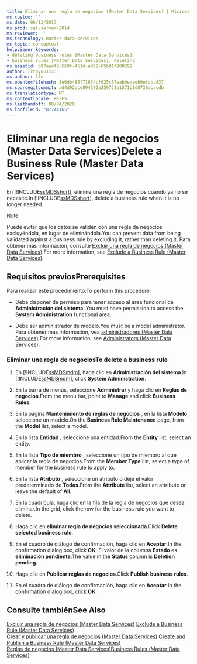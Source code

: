 ```yaml
---
title: Eliminar una regla de negocios (Master Data Services) | Microsoft Docs
ms.custom: ''
ms.date: 06/13/2017
ms.prod: sql-server-2014
ms.reviewer: ''
ms.technology: master-data-services
ms.topic: conceptual
helpviewer_keywords:
- deleting business rules [Master Data Services]
- business rules [Master Data Services], deleting
ms.assetid: b97aa4f9-569f-451d-ad62-65b81f980299
author: lrtoyou1223
ms.author: lle
ms.openlocfilehash: 8e6db486f71634cf025c57eabbedeeb9efdbc437
ms.sourcegitcommit: ad4d92dce894592a259721a1571b1d8736abacdb
ms.translationtype: MT
ms.contentlocale: es-ES
ms.lasthandoff: 08/04/2020
ms.locfileid: "87744165"
---
```

# <a name="delete-a-business-rule-master-data-services"></a><span data-ttu-id="961f4-102">Eliminar una regla de negocios (Master Data Services)</span><span class="sxs-lookup"><span data-stu-id="961f4-102">Delete a Business Rule (Master Data Services)</span></span>
  <span data-ttu-id="961f4-103">En [!INCLUDE[ssMDSshort](../includes/ssmdsshort-md.md)], elimine una regla de negocios cuando ya no se necesite.</span><span class="sxs-lookup"><span data-stu-id="961f4-103">In [!INCLUDE[ssMDSshort](../includes/ssmdsshort-md.md)], delete a business rule when it is no longer needed.</span></span>  
  
> [!NOTE]  
>  <span data-ttu-id="961f4-104">Puede evitar que los datos se validen con una regla de negocios excluyéndola, en lugar de eliminándola.</span><span class="sxs-lookup"><span data-stu-id="961f4-104">You can prevent data from being validated against a business rule by excluding it, rather than deleting it.</span></span> <span data-ttu-id="961f4-105">Para obtener más información, consulte [Excluir una regla de negocios &#40;Master Data Services&#41;](exclude-a-business-rule-master-data-services.md).</span><span class="sxs-lookup"><span data-stu-id="961f4-105">For more information, see [Exclude a Business Rule &#40;Master Data Services&#41;](exclude-a-business-rule-master-data-services.md).</span></span>  
  
## <a name="prerequisites"></a><span data-ttu-id="961f4-106">Requisitos previos</span><span class="sxs-lookup"><span data-stu-id="961f4-106">Prerequisites</span></span>  
 <span data-ttu-id="961f4-107">Para realizar este procedimiento:</span><span class="sxs-lookup"><span data-stu-id="961f4-107">To perform this procedure:</span></span>  
  
-   <span data-ttu-id="961f4-108">Debe disponer de permiso para tener acceso al área funcional de **Administración del sistema** .</span><span class="sxs-lookup"><span data-stu-id="961f4-108">You must have permission to access the **System Administration** functional area.</span></span>  
  
-   <span data-ttu-id="961f4-109">Debe ser administrador de modelo.</span><span class="sxs-lookup"><span data-stu-id="961f4-109">You must be a model administrator.</span></span> <span data-ttu-id="961f4-110">Para obtener más información, vea [administradores &#40;Master Data Services&#41;](../../2014/master-data-services/administrators-master-data-services.md).</span><span class="sxs-lookup"><span data-stu-id="961f4-110">For more information, see [Administrators &#40;Master Data Services&#41;](../../2014/master-data-services/administrators-master-data-services.md).</span></span>  
  
### <a name="to-delete-a-business-rule"></a><span data-ttu-id="961f4-111">Eliminar una regla de negocios</span><span class="sxs-lookup"><span data-stu-id="961f4-111">To delete a business rule</span></span>  
  
1.  <span data-ttu-id="961f4-112">En [!INCLUDE[ssMDSmdm](../includes/ssmdsmdm-md.md)], haga clic en **Administración del sistema**.</span><span class="sxs-lookup"><span data-stu-id="961f4-112">In [!INCLUDE[ssMDSmdm](../includes/ssmdsmdm-md.md)], click **System Administration**.</span></span>  
  
2.  <span data-ttu-id="961f4-113">En la barra de menús, seleccione **Administrar** y haga clic en **Reglas de negocios**.</span><span class="sxs-lookup"><span data-stu-id="961f4-113">From the menu bar, point to **Manage** and click **Business Rules**.</span></span>  
  
3.  <span data-ttu-id="961f4-114">En la página **Mantenimiento de reglas de negocios** , en la lista **Modelo** , seleccione un modelo.</span><span class="sxs-lookup"><span data-stu-id="961f4-114">On the **Business Rule Maintenance** page, from the **Model** list, select a model.</span></span>  
  
4.  <span data-ttu-id="961f4-115">En la lista **Entidad** , seleccione una entidad.</span><span class="sxs-lookup"><span data-stu-id="961f4-115">From the **Entity** list, select an entity.</span></span>  
  
5.  <span data-ttu-id="961f4-116">En la lista **Tipo de miembro** , seleccione un tipo de miembro al que aplicar la regla de negocios.</span><span class="sxs-lookup"><span data-stu-id="961f4-116">From the **Member Type** list, select a type of member for the business rule to apply to.</span></span>  
  
6.  <span data-ttu-id="961f4-117">En la lista **Atributo** , seleccione un atributo o deje el valor predeterminado de **Todos**.</span><span class="sxs-lookup"><span data-stu-id="961f4-117">From the **Attribute** list, select an attribute or leave the default of **All**.</span></span>  
  
7.  <span data-ttu-id="961f4-118">En la cuadrícula, haga clic en la fila de la regla de negocios que desea eliminar.</span><span class="sxs-lookup"><span data-stu-id="961f4-118">In the grid, click the row for the business rule you want to delete.</span></span>  
  
8.  <span data-ttu-id="961f4-119">Haga clic en **eliminar regla de negocios seleccionada**.</span><span class="sxs-lookup"><span data-stu-id="961f4-119">Click **Delete selected business rule**.</span></span>  
  
9. <span data-ttu-id="961f4-120">En el cuadro de diálogo de confirmación, haga clic en **Aceptar**.</span><span class="sxs-lookup"><span data-stu-id="961f4-120">In the confirmation dialog box, click **OK**.</span></span> <span data-ttu-id="961f4-121">El valor de la columna **Estado** es **eliminación pendiente**.</span><span class="sxs-lookup"><span data-stu-id="961f4-121">The value in the **Status** column is **Deletion pending**.</span></span>  
  
10. <span data-ttu-id="961f4-122">Haga clic en **Publicar reglas de negocios**.</span><span class="sxs-lookup"><span data-stu-id="961f4-122">Click **Publish business rules**.</span></span>  
  
11. <span data-ttu-id="961f4-123">En el cuadro de diálogo de confirmación, haga clic en **Aceptar**.</span><span class="sxs-lookup"><span data-stu-id="961f4-123">In the confirmation dialog box, click **OK**.</span></span>  
  
## <a name="see-also"></a><span data-ttu-id="961f4-124">Consulte también</span><span class="sxs-lookup"><span data-stu-id="961f4-124">See Also</span></span>  
 <span data-ttu-id="961f4-125">[Excluir una regla de negocios &#40;Master Data Services&#41;](exclude-a-business-rule-master-data-services.md) </span><span class="sxs-lookup"><span data-stu-id="961f4-125">[Exclude a Business Rule &#40;Master Data Services&#41;](exclude-a-business-rule-master-data-services.md) </span></span>  
 <span data-ttu-id="961f4-126">[Crear y publicar una regla de negocios &#40;Master Data Services&#41;](../../2014/master-data-services/create-and-publish-a-business-rule-master-data-services.md) </span><span class="sxs-lookup"><span data-stu-id="961f4-126">[Create and Publish a Business Rule &#40;Master Data Services&#41;](../../2014/master-data-services/create-and-publish-a-business-rule-master-data-services.md) </span></span>  
 [<span data-ttu-id="961f4-127">Reglas de negocios &#40;Master Data Services&#41;</span><span class="sxs-lookup"><span data-stu-id="961f4-127">Business Rules &#40;Master Data Services&#41;</span></span>](../../2014/master-data-services/business-rules-master-data-services.md)  
  
  
